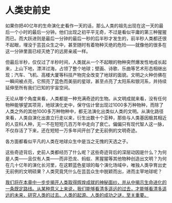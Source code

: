 

# 人类史前史

如果你把40亿年的生命演化史看作一天的话，那么人类的祖先出现在这一天的最后一个小时的最后一分钟。他们出现之初平平无奇，不过是看似平庸的第三种猩猩而已。而大跃进则是最后一分钟的最后一秒的后半秒才发生的，前半秒人类都还很不起眼，埋没于芸芸众生之中，甚至随时有着物种灭绝的危险——就像他的很多在这一分钟里面已经灭绝了的远房亲戚一样。

但最后半秒，仅仅过了半秒时间，人类就从一个不起眼的物种突然爆发性地成长起来，上山下地，漂洋过海，占领了整个地球；壁画、诗歌、乐曲等艺术形态相继出现；汽车、飞机、高楼大厦等科技产物完全改变了地球的面貌。文明之火种仿佛在一瞬间被点亮，它照亮了蓝色而美丽的星球，甚至点亮了太阳系和银河系，并持续延伸至所有我们已知的宇宙空间。

无论从哪个角度来看，人类都是一种充满奇迹的生物。从文明成就来看，没有任何物种能够望其项背，地球演化史中，保守估计曾出现过1000多万种物种，而除了人类之外的其他1000多万种物种中，都无法演化出类似人类的文明。从演化路径来看，人类自演化出直立行走以来，衍生出数十个亚种，那些与人类基因极其相近的人亚科人种，无一不在短短几百万年中走向了衰亡。偏偏只有现代智人这一脉，不仅存活了下来，还在短短一万多年间开创了史无前例的文明奇迹。

各方面都看似平凡的人类在地球众生中是当之无愧的天选之子。

这些奇迹背后，史前人类都经历了什么呢？这些奇迹背后的深层动因是什么？为何是人类——且仅有人类——而非恐龙、蚂蚁、黑猩猩等其他物种创造出文明？为何在几十亿年的演化长河里，在这颗蓝色星球的每个演化场域中，唯独人类孕育出史无前例的文明硕果？人类究竟凭什么在芸芸众生中脱颖而出，进而主宰地球呢？

[我们将在本章中一步步揭开人类取得辉煌成就的神秘面纱，并从中揭示生命进化的一条既定路线。从某种意义上来说，我们能够看清多遥远的过去，才能够看清多遥远的未来，研究人类的过去、人类的起源、人类的成功之谜，至关重要。]()